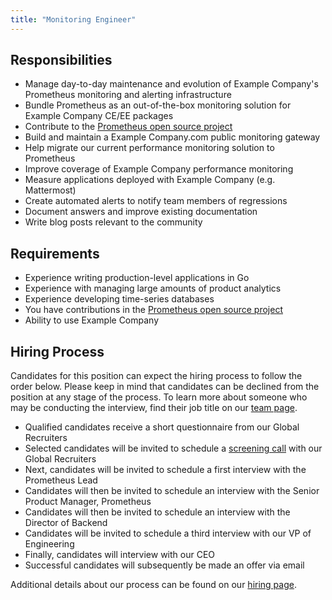 ```yaml
---
title: "Monitoring Engineer"
---
```


## Responsibilities

- Manage day-to-day maintenance and evolution of Example Company's Prometheus monitoring and alerting infrastructure
- Bundle Prometheus as an out-of-the-box monitoring solution for Example Company CE/EE packages
- Contribute to the [Prometheus open source project](https://github.com/prometheus)
- Build and maintain a Example Company.com public monitoring gateway
- Help migrate our current performance monitoring solution to Prometheus
- Improve coverage of Example Company performance monitoring
- Measure applications deployed with Example Company (e.g. Mattermost)
- Create automated alerts to notify team members of regressions
- Document answers and improve existing documentation
- Write blog posts relevant to the community

## Requirements

- Experience writing production-level applications in Go
- Experience with managing large amounts of product analytics
- Experience developing time-series databases
- You have contributions in the [Prometheus open source project](https://github.com/prometheus)
- Ability to use Example Company

## Hiring Process

Candidates for this position can expect the hiring process to follow the order below. Please keep in mind that candidates can be declined from the position at any stage of the process. To learn more about someone who may be conducting the interview, find their job title on our [team page](/handbook/company/team/).

- Qualified candidates receive a short questionnaire from our Global Recruiters
- Selected candidates will be invited to schedule a [screening call](/handbook/hiring/#screening-call) with our Global Recruiters
- Next, candidates will be invited to schedule a first interview with the Prometheus Lead
- Candidates will then be invited to schedule an interview with the Senior Product Manager, Prometheus
- Candidates will then be invited to schedule an interview with the Director of Backend
- Candidates will be invited to schedule a third interview with our VP of Engineering
- Finally, candidates will interview with our CEO
- Successful candidates will subsequently be made an offer via email

Additional details about our process can be found on our [hiring page](/handbook/hiring/).
